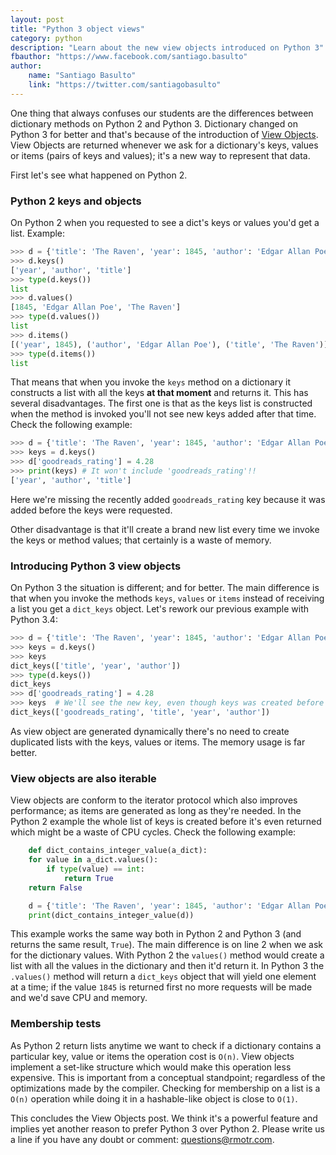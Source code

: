 ```yaml
---
layout: post
title: "Python 3 object views"
category: python
description: "Learn about the new view objects introduced on Python 3"
fbauthor: "https://www.facebook.com/santiago.basulto"
author:
    name: "Santiago Basulto"
    link: "https://twitter.com/santiagobasulto"
---
```


One thing that always confuses our students are the differences between dictionary methods on Python 2 and Python 3. Dictionary changed on Python 3 for better and that's because of the introduction of [View Objects](https://docs.python.org/3/library/stdtypes.html#dictionary-view-objects). View Objects are returned whenever we ask for a dictionary's keys, values or items (pairs of keys and values); it's a new way to represent that data.

First let's see what happened on Python 2.

### Python 2 keys and objects

On Python 2 when you requested to see a dict's keys or values you'd get a list. Example:

```python
>>> d = {'title': 'The Raven', 'year': 1845, 'author': 'Edgar Allan Poe'}
>>> d.keys()
['year', 'author', 'title']
>>> type(d.keys())
list
>>> d.values()
[1845, 'Edgar Allan Poe', 'The Raven']
>>> type(d.values())
list
>>> d.items()
[('year', 1845), ('author', 'Edgar Allan Poe'), ('title', 'The Raven')]
>>> type(d.items())
list
```    

That means that when you invoke the `keys` method on a dictionary it constructs a list with all the keys **at that moment** and returns it. This has several disadvantages. The first one is that as the keys list is constructed when the method is invoked you'll not see new keys added after that time. Check the following example:

```python
>>> d = {'title': 'The Raven', 'year': 1845, 'author': 'Edgar Allan Poe'}
>>> keys = d.keys()
>>> d['goodreads_rating'] = 4.28
>>> print(keys) # It won't include 'goodreads_rating'!!
['year', 'author', 'title']
```

Here we're missing the recently added `goodreads_rating` key because it was added before the keys were requested.

Other disadvantage is that it'll create a brand new list every time we invoke the keys or method values; that certainly is a waste of memory.

### Introducing Python 3 view objects

On Python 3 the situation is different; and for better. The main difference is that when you invoke the methods `keys`, `values` or `items` instead of receiving a list you get a `dict_keys` object. Let's rework our previous example with Python 3.4:

```python
>>> d = {'title': 'The Raven', 'year': 1845, 'author': 'Edgar Allan Poe'}
>>> keys = d.keys()
>>> keys
dict_keys(['title', 'year', 'author'])
>>> type(d.keys())
dict_keys
>>> d['goodreads_rating'] = 4.28
>>> keys  # We'll see the new key, even though keys was created before adding the new key
dict_keys(['goodreads_rating', 'title', 'year', 'author'])
```

As view object are generated dynamically there's no need to create duplicated lists with the keys, values or items. The memory usage is far better.

### View objects are also iterable

View objects are conform to the iterator protocol which also improves performance; as items are generated as long as they're needed. In the Python 2 example the whole list of keys is created before it's even returned which might be a waste of CPU cycles. Check the following example:

```python
    def dict_contains_integer_value(a_dict):
    for value in a_dict.values():
        if type(value) == int:
            return True
    return False

    d = {'title': 'The Raven', 'year': 1845, 'author': 'Edgar Allan Poe'}
    print(dict_contains_integer_value(d))
```

This example works the same way both in Python 2 and Python 3 (and returns the same result, `True`). The main difference is on line 2 when we ask for the dictionary values. With Python 2 the `values()` method would create a list with all the values in the dictionary and then it'd return it. In Python 3 the `.values()` method will return a `dict_keys` object that will yield one element at a time; if the value `1845` is returned first no more requests will be made and we'd save CPU and memory.

### Membership tests

As Python 2 return lists anytime we want to check if a dictionary contains a particular key, value or items the operation cost is `O(n)`. View objects implement a set-like structure which would make this operation less expensive. This is important from a conceptual standpoint; regardless of the optimizations made by the compiler. Checking for membership on a list is a `O(n)` operation while doing it in a hashable-like object is close to `O(1)`.

This concludes the View Objects post. We think it's a powerful feature and implies yet another reason to prefer Python 3 over Python 2. Please write us a line if you have any doubt or comment: questions@rmotr.com.
